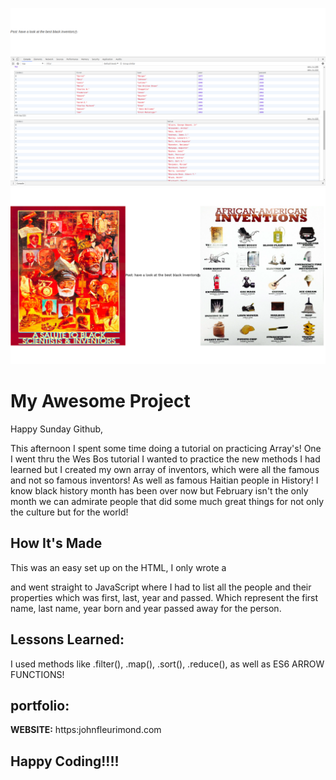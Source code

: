 ![Running Clock](img/black.png)
![Running Clock](img/bil2.png)

# My Awesome Project
Happy Sunday Github,

This afternoon I spent some time doing a tutorial on practicing Array's! One I went thru the Wes Bos tutorial I wanted to practice the new methods I had learned but I created my own array of inventors, which were all the famous and not so famous inventors! As well as famous Haitian people in History! I know black history month has been over now but February isn't the only month we can admirate people that did some much great things for not only the culture but for the world!


## How It's Made
This was an easy set up on the HTML, I only wrote a <p> and went straight to JavaScript where I had to list all the people and their properties which was first, last, year and passed. Which represent the first name, last name, year born and year passed away for the person.




## Lessons Learned:

I used methods like .filter(), .map(), .sort(), .reduce(), as well as ES6 ARROW FUNCTIONS!

## portfolio:

**WEBSITE:** https:johnfleurimond.com



## Happy Coding!!!!
